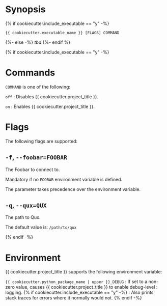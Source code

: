 <!-- markdownlint-configure-file { "MD041": { "level": 1 } } -->

# Synopsis

{% if cookiecutter.include_executable == "y" -%}
```shell
{{ cookiecutter.executable_name }} [FLAGS] COMMAND
```
{%- else -%}
*tbd*
{%- endif %}

{% if cookiecutter.include_executable == "y" -%}
# Commands

`COMMAND` is one of the following:

`off`
: Disables {{ cookiecutter.project_title }}.

`on`
: Enables {{ cookiecutter.project_title }}.

# Flags

The following flags are supported:

## `-f`, `--foobar=FOOBAR`

The Foobar to connect to.

Mandatory if no `FOOBAR` environment variable is defined.

The parameter takes precedence over the environment variable.

## `-q`, `--qux=QUX`

The path to Qux.

The default value is: `/path/to/qux`

{% endif -%}
# Environment

{{ cookiecutter.project_title }} supports the following environment variable:

`{{ cookiecutter.python_package_name | upper }}_DEBUG`
: If set to a non-zero value, causes {{ cookiecutter.project_title }} to enable debug-level
: logging.
{% if cookiecutter.include_executable == "y" -%}
: Also prints stack traces for errors where it normally would not.
{% endif -%}
